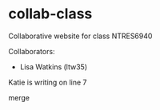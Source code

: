 # collab-class
Collaborative website for class NTRES6940

Collaborators:
- Lisa Watkins (ltw35)

Katie is writing on line 7 

merge